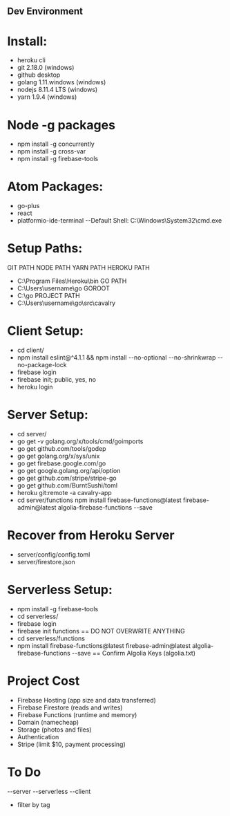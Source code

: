 ## Dev Environment

# Install:
- heroku cli
- git 2.18.0 (windows)
- github desktop
- golang 1.11.windows (windows)
- nodejs 8.11.4 LTS (windows)
- yarn 1.9.4 (windows)

# Node -g packages
- npm install -g concurrently
- npm install -g cross-var
- npm install -g firebase-tools

# Atom Packages:
- go-plus
- react
- platformio-ide-terminal
--Default Shell: C:\Windows\System32\cmd.exe

# Setup Paths:
GIT PATH
NODE PATH
YARN PATH
HEROKU PATH
- C:\Program Files\Heroku\bin
GO PATH
- C:\Users\username\go
GOROOT
- C:\go
PROJECT PATH
- C:\Users\username\go\src\cavalry

# Client Setup:
- cd client/
- npm install eslint@^4.1.1 && npm install --no-optional --no-shrinkwrap --no-package-lock
- firebase login
- firebase init; public, yes, no
- heroku login

# Server Setup:
- cd server/
- go get -v golang.org/x/tools/cmd/goimports
- go get github.com/tools/godep
- go get golang.org/x/sys/unix
- go get firebase.google.com/go
- go get google.golang.org/api/option
- go get github.com/stripe/stripe-go
- go get github.com/BurntSushi/toml
- heroku git:remote -a cavalry-app
- cd server/functions npm install firebase-functions@latest firebase-admin@latest algolia-firebase-functions --save

# Recover from Heroku Server
- server/config/config.toml
- server/firestore.json

# Serverless Setup:
- npm install -g firebase-tools
- cd serverless/
- firebase login
- firebase init functions
== DO NOT OVERWRITE ANYTHING
- cd serverless/functions
- npm install firebase-functions@latest firebase-admin@latest algolia-firebase-functions --save
== Confirm Algolia Keys (algolia.txt)

# Project Cost
- Firebase Hosting (app size and data transferred)
- Firebase Firestore (reads and writes)
- Firebase Functions (runtime and memory)
- Domain (namecheap)
- Storage (photos and files)
- Authentication
- Stripe (limit $10, payment processing)

# To Do
--server
--serverless
--client
- filter by tag
